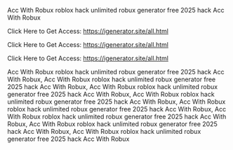 Acc With Robux roblox hack unlimited robux generator free 2025 hack Acc With Robux

Click Here to Get Access: https://igenerator.site/all.html

Click Here to Get Access: https://igenerator.site/all.html

Click Here to Get Access: https://igenerator.site/all.html

Acc With Robux roblox hack unlimited robux generator free 2025 hack Acc With Robux, Acc With Robux roblox hack unlimited robux generator free 2025 hack Acc With Robux, Acc With Robux roblox hack unlimited robux generator free 2025 hack Acc With Robux, Acc With Robux roblox hack unlimited robux generator free 2025 hack Acc With Robux, Acc With Robux roblox hack unlimited robux generator free 2025 hack Acc With Robux, Acc With Robux roblox hack unlimited robux generator free 2025 hack Acc With Robux, Acc With Robux roblox hack unlimited robux generator free 2025 hack Acc With Robux, Acc With Robux roblox hack unlimited robux generator free 2025 hack Acc With Robux
